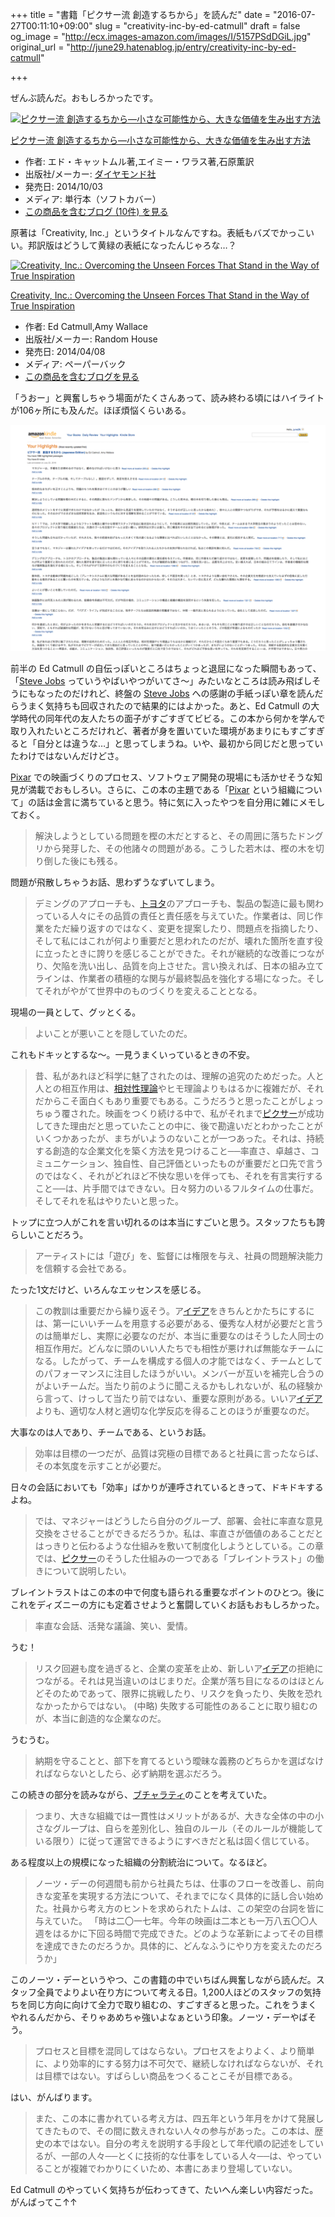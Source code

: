 +++
title = "書籍「ピクサー流 創造するちから」を読んだ"
date = "2016-07-27T00:11:10+09:00"
slug = "creativity-inc-by-ed-catmull"
draft = false
og_image = "http://ecx.images-amazon.com/images/I/5157PSdDGiL.jpg"
original_url = "http://june29.hatenablog.jp/entry/creativity-inc-by-ed-catmull"

+++

<p>ぜんぶ読んだ。おもしろかったです。</p>

<p></p>
<div class="hatena-asin-detail">
<a href="http://www.amazon.co.jp/exec/obidos/ASIN/4478016380/cameralady-22/"><img src="http://ecx.images-amazon.com/images/I/5157PSdDGiL._SL160_.jpg" class="hatena-asin-detail-image" alt="ピクサー流 創造するちから―小さな可能性から、大きな価値を生み出す方法" title="ピクサー流 創造するちから―小さな可能性から、大きな価値を生み出す方法"></a><div class="hatena-asin-detail-info">
<p class="hatena-asin-detail-title"><a href="http://www.amazon.co.jp/exec/obidos/ASIN/4478016380/cameralady-22/">ピクサー流 創造するちから―小さな可能性から、大きな価値を生み出す方法</a></p>
<ul>
<li>
<span class="hatena-asin-detail-label">作者:</span> エド・キャットムル著,エイミー・ワラス著,石原薫訳</li>
<li>
<span class="hatena-asin-detail-label">出版社/メーカー:</span> <a class="keyword" href="http://d.hatena.ne.jp/keyword/%A5%C0%A5%A4%A5%E4%A5%E2%A5%F3%A5%C9%BC%D2">ダイヤモンド社</a>
</li>
<li>
<span class="hatena-asin-detail-label">発売日:</span> 2014/10/03</li>
<li>
<span class="hatena-asin-detail-label">メディア:</span> 単行本（ソフトカバー）</li>
<li><a href="http://d.hatena.ne.jp/asin/4478016380/cameralady-22" target="_blank">この商品を含むブログ (10件) を見る</a></li>
</ul>
</div>
<div class="hatena-asin-detail-foot"></div>
</div>

<p>原著は「Creativity, Inc.」というタイトルなんですね。表紙もバズでかっこいい。邦訳版はどうして黄緑の表紙になったんじゃろな…？</p>

<p></p>
<div class="hatena-asin-detail">
<a href="http://www.amazon.co.jp/exec/obidos/ASIN/055384122X/cameralady-22/"><img src="http://ecx.images-amazon.com/images/I/51j8pF8P36L._SL160_.jpg" class="hatena-asin-detail-image" alt="Creativity, Inc.: Overcoming the Unseen Forces That Stand in the Way of True Inspiration" title="Creativity, Inc.: Overcoming the Unseen Forces That Stand in the Way of True Inspiration"></a><div class="hatena-asin-detail-info">
<p class="hatena-asin-detail-title"><a href="http://www.amazon.co.jp/exec/obidos/ASIN/055384122X/cameralady-22/">Creativity, Inc.: Overcoming the Unseen Forces That Stand in the Way of True Inspiration</a></p>
<ul>
<li>
<span class="hatena-asin-detail-label">作者:</span> Ed Catmull,Amy Wallace</li>
<li>
<span class="hatena-asin-detail-label">出版社/メーカー:</span> Random House</li>
<li>
<span class="hatena-asin-detail-label">発売日:</span> 2014/04/08</li>
<li>
<span class="hatena-asin-detail-label">メディア:</span> ペーパーバック</li>
<li><a href="http://d.hatena.ne.jp/asin/055384122X/cameralady-22" target="_blank">この商品を含むブログを見る</a></li>
</ul>
</div>
<div class="hatena-asin-detail-foot"></div>
</div>

<p>「うおー」と興奮しちゃう場面がたくさんあって、読み終わる頃にはハイライトが106ヶ所にも及んだ。ほぼ煩悩くらいある。</p>

<p><span itemscope itemtype="http://schema.org/Photograph"><img src="/post/2016/07/27/creativity-inc-by-ed-catmull-20160726005718.png" alt="f:id:june29:20160726005718p:plain" title="f:id:june29:20160726005718p:plain" class="hatena-fotolife" itemprop="image"></span></p>

<p>前半の Ed Catmull の自伝っぽいところはちょっと退屈になった瞬間もあって、「<a class="keyword" href="http://d.hatena.ne.jp/keyword/Steve%20Jobs">Steve Jobs</a> っていうやばいやつがいてさ〜」みたいなところは読み飛ばしそうにもなったのだけれど、終盤の <a class="keyword" href="http://d.hatena.ne.jp/keyword/Steve%20Jobs">Steve Jobs</a> への感謝の手紙っぽい章を読んだらうまく気持ちも回収されたので結果的にはよかった。あと、Ed Catmull の大学時代の同年代の友人たちの面子がすごすぎてビビる。この本から何かを学んで取り入れたいところだけれど、著者が身を置いていた環境があまりにもすごすぎると「自分とは違うな…」と思ってしまうね。いや、最初から同じだと思っていたわけではないんだけどさ。</p>

<p><a class="keyword" href="http://d.hatena.ne.jp/keyword/Pixar">Pixar</a> での映画づくりのプロセス、ソフトウェア開発の現場にも活かせそうな知見が満載でおもしろい。さらに、この本の主題である「<a class="keyword" href="http://d.hatena.ne.jp/keyword/Pixar">Pixar</a> という組織について」の話は金言に満ちていると思う。特に気に入ったやつを自分用に雑にメモしておく。</p>

<blockquote><p>解決しようとしている問題を樫の木だとすると、その周囲に落ちたドングリから発芽した、その他諸々の問題がある。こうした若木は、樫の木を切り倒した後にも残る。</p></blockquote>

<p>問題が飛散しちゃうお話、思わずうなずいてしまう。</p>

<blockquote><p>デミングのアプローチも、<a class="keyword" href="http://d.hatena.ne.jp/keyword/%A5%C8%A5%E8%A5%BF">トヨタ</a>のアプローチも、製品の製造に最も関わっている人々にその品質の責任と責任感を与えていた。作業者は、同じ作業をただ繰り返すのではなく、変更を提案したり、問題点を指摘したり、そして私にはこれが何より重要だと思われたのだが、壊れた箇所を直す役に立ったときに誇りを感じることができた。それが継続的な改善につながり、欠陥を洗い出し、品質を向上させた。言い換えれば、日本の組み立てラインは、作業者の積極的な関与が最終製品を強化する場になった。そしてそれがやがて世界中のものづくりを変えることとなる。</p></blockquote>

<p>現場の一員として、グッとくる。</p>

<blockquote><p>よいことが悪いことを隠していたのだ。</p></blockquote>

<p>これもドキッとするな〜。一見うまくいっているときの不安。</p>

<blockquote><p>昔、私があれほど科学に魅了されたのは、理解の追究のためだった。人と人との相互作用は、<a class="keyword" href="http://d.hatena.ne.jp/keyword/%C1%EA%C2%D0%C0%AD%CD%FD%CF%C0">相対性理論</a>やヒモ理論よりもはるかに複雑だが、それだからこそ面白くもあり重要でもある。こうだろうと思ったことがしょっちゅう覆された。映画をつくり続ける中で、私がそれまで<a class="keyword" href="http://d.hatena.ne.jp/keyword/%A5%D4%A5%AF%A5%B5%A1%BC">ピクサー</a>が成功してきた理由だと思っていたことの中に、後で勘違いだとわかったことがいくつかあったが、まちがいようのないことが一つあった。それは、持続する創造的な企業文化を築く方法を見つけること──率直さ、卓越さ、コミュニケーション、独自性、自己評価といったものが重要だと口先で言うのではなく、それがどれほど不快な思いを伴っても、それを有言実行すること──は、片手間ではできない。日々努力のいるフルタイムの仕事だ。そしてそれを私はやりたいと思った。</p></blockquote>

<p>トップに立つ人がこれを言い切れるのは本当にすごいと思う。スタッフたちも誇らしいことだろう。</p>

<blockquote><p>アーティストには「遊び」を、監督には権限を与え、社員の問題解決能力を信頼する会社である。</p></blockquote>

<p>たった1文だけど、いろんなエッセンスを感じる。</p>

<blockquote><p>この教訓は重要だから繰り返そう。ア<a class="keyword" href="http://d.hatena.ne.jp/keyword/%A5%A4%A5%C7%A5%A2">イデア</a>をきちんとかたちにするには、第一にいいチームを用意する必要がある、優秀な人材が必要だと言うのは簡単だし、実際に必要なのだが、本当に重要なのはそうした人同士の相互作用だ。どんなに頭のいい人たちでも相性が悪ければ無能なチームになる。したがって、チームを構成する個人の才能ではなく、チームとしてのパフォーマンスに注目したほうがいい。メンバーが互いを補完し合うのがよいチームだ。当たり前のように聞こえるかもしれないが、私の経験から言って、けっして当たり前ではない、重要な原則がある。いいア<a class="keyword" href="http://d.hatena.ne.jp/keyword/%A5%A4%A5%C7%A5%A2">イデア</a>よりも、適切な人材と適切な化学反応を得ることのほうが重要なのだ。</p></blockquote>

<p>大事なのは人であり、チームである、というお話。</p>

<blockquote><p>効率は目標の一つだが、品質は究極の目標であると社員に言ったならば、その本気度を示すことが必要だ。</p></blockquote>

<p>日々の会話においても「効率」ばかりが連呼されているときって、ドキドキするよね。</p>

<blockquote><p>では、マネジャーはどうしたら自分のグループ、部署、会社に率直な意見交換をさせることができるだろうか。私は、率直さが価値のあることだとはっきりと伝わるような仕組みを敷いて制度化しようとしている。この章では、<a class="keyword" href="http://d.hatena.ne.jp/keyword/%A5%D4%A5%AF%A5%B5%A1%BC">ピクサー</a>のそうした仕組みの一つである「ブレイントラスト」の働きについて説明したい。</p></blockquote>

<p>ブレイントラストはこの本の中で何度も語られる重要なポイントのひとつ。後にこれをディズニーの方にも定着させようと奮闘していくお話もおもしろかった。</p>

<blockquote><p>率直な会話、活発な議論、笑い、愛情。</p></blockquote>

<p>うむ！</p>

<blockquote><p>リスク回避も度を過ぎると、企業の変革を止め、新しいア<a class="keyword" href="http://d.hatena.ne.jp/keyword/%A5%A4%A5%C7%A5%A2">イデア</a>の拒絶につながる。それは見当違いのはじまりだ。企業が落ち目になるのはほとんどそのためであって、限界に挑戦したり、リスクを負ったり、失敗を恐れなかったからではない。
(中略)
失敗する可能性のあることに取り組むのが、本当に創造的な企業なのだ。</p></blockquote>

<p>うむうむ。</p>

<blockquote><p>納期を守ることと、部下を育てるという曖昧な義務のどちらかを選ばなければならないとしたら、必ず納期を選ぶだろう。</p></blockquote>

<p>この続きの部分を読みながら、<a class="keyword" href="http://d.hatena.ne.jp/keyword/%A5%D6%A5%C1%A5%E3%A5%E9%A5%C6%A5%A3">ブチャラティ</a>のことを考えていた。</p>

<blockquote><p>つまり、大きな組織では一貫性はメリットがあるが、大きな全体の中の小さなグループは、自らを差別化し、独自のルール（そのルールが機能している限り）に従って運営できるようにすべきだと私は固く信じている。</p></blockquote>

<p>ある程度以上の規模になった組織の分割統治について。なるほど。</p>

<blockquote><p>ノーツ・デーの何週間も前から社員たちは、仕事のフローを改善し、前向きな変革を実現する方法について、それまでになく具体的に話し合い始めた。社員から考え方のヒントを求められたトムは、この架空の台詞を皆に与えていた。 「時は二〇一七年。今年の映画は二本とも一万八五〇〇人週をはるかに下回る時間で完成できた。どのような革新によってその目標を達成できたのだろうか。具体的に、どんなふうにやり方を変えたのだろうか」</p></blockquote>

<p>このノーツ・デーというやつ、この書籍の中でいちばん興奮しながら読んだ。スタッフ全員でよりよい在り方について考える日。1,200人ほどのスタッフの気持ちを同じ方向に向けて全力で取り組むの、すごすぎると思った。これをうまくやれるんだから、そりゃあめちゃ強いよなぁという印象。ノーツ・デーやばそう。</p>

<blockquote><p>プロセスと目標を混同してはならない。プロセスをよりよく、より簡単に、より効率的にする努力は不可欠で、継続しなければならないが、それは目標ではない。すばらしい商品をつくることこそが目標である。</p></blockquote>

<p>はい、がんばります。</p>

<blockquote><p>また、この本に書かれている考え方は、四五年という年月をかけて発展してきたもので、その間に数えきれない人々の参与があった。この本は、歴史の本ではない。自分の考えを説明する手段として年代順の記述をしているが、一部の人々──とくに技術的な仕事をしている人々──は、やっていることが複雑でわかりにくいため、本書にあまり登場していない。</p></blockquote>

<p>Ed Catmull のやっていく気持ちが伝わってきて、たいへん楽しい内容だった。がんばってこ↑↑</p>